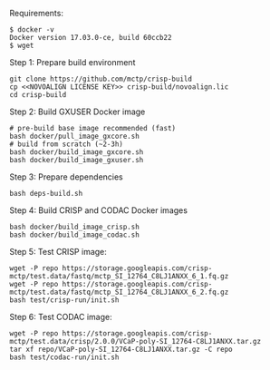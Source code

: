 Requirements:
```
$ docker -v
Docker version 17.03.0-ce, build 60ccb22
$ wget
```

Step 1: Prepare build environment
```
git clone https://github.com/mctp/crisp-build
cp <<NOVOALIGN LICENSE KEY>> crisp-build/novoalign.lic
cd crisp-build
```

Step 2: Build GXUSER Docker image
```
# pre-build base image recommended (fast)
bash docker/pull_image_gxcore.sh
# build from scratch (~2-3h)
bash docker/build_image_gxcore.sh
bash docker/build_image_gxuser.sh
```

Step 3: Prepare dependencies
```
bash deps-build.sh
```

Step 4: Build CRISP and CODAC Docker images
```
bash docker/build_image_crisp.sh
bash docker/build_image_codac.sh
```

Step 5: Test CRISP image:
```
wget -P repo https://storage.googleapis.com/crisp-mctp/test.data/fastq/mctp_SI_12764_C8LJ1ANXX_6_1.fq.gz
wget -P repo https://storage.googleapis.com/crisp-mctp/test.data/fastq/mctp_SI_12764_C8LJ1ANXX_6_2.fq.gz
bash test/crisp-run/init.sh
```

Step 6: Test CODAC image:
```
wget -P repo https://storage.googleapis.com/crisp-mctp/test.data/crisp/2.0.0/VCaP-poly-SI_12764-C8LJ1ANXX.tar.gz
tar xf repo/VCaP-poly-SI_12764-C8LJ1ANXX.tar.gz -C repo
bash test/codac-run/init.sh
```
